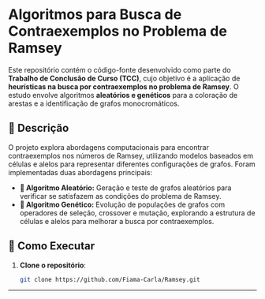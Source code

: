 # Algoritmos para Busca de Contraexemplos no Problema de Ramsey

Este repositório contém o código-fonte desenvolvido como parte do **Trabalho de Conclusão de Curso (TCC)**, cujo objetivo é a aplicação de **heurísticas na busca por contraexemplos no problema de Ramsey**. O estudo envolve algoritmos **aleatórios e genéticos** para a coloração de arestas e a identificação de grafos monocromáticos.

## 📌 Descrição
O projeto explora abordagens computacionais para encontrar contraexemplos nos números de Ramsey, utilizando modelos baseados em células e alelos para representar diferentes configurações de grafos. Foram implementadas duas abordagens principais:

- **🔹 Algoritmo Aleatório:** Geração e teste de grafos aleatórios para verificar se satisfazem as condições do problema de Ramsey.
- **🔹 Algoritmo Genético:** Evolução de populações de grafos com operadores de seleção, crossover e mutação, explorando a estrutura de células e alelos para melhorar a busca por contraexemplos.

## 🚀 Como Executar

1. **Clone o repositório**:
   ```bash
   git clone https://github.com/Fiama-Carla/Ramsey.git
****
